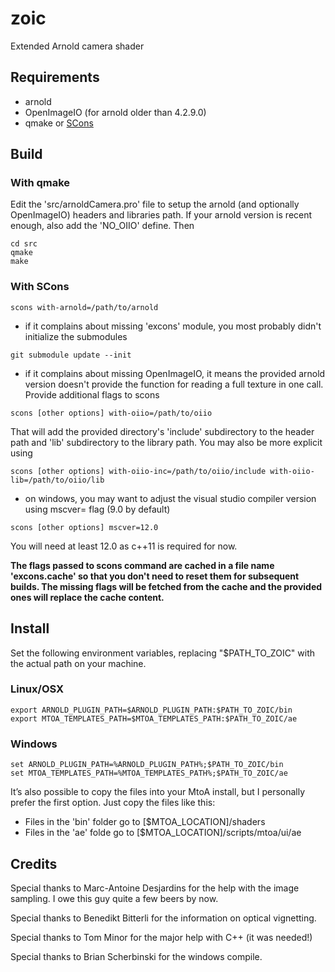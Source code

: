 # zoic
Extended Arnold camera shader

## Requirements

- arnold
- OpenImageIO (for arnold older than 4.2.9.0)
- qmake or [SCons](http://scons.org)


## Build

### With qmake
Edit the 'src/arnoldCamera.pro' file to setup the arnold (and optionally OpenImageIO) headers and libraries path.
If your arnold version is recent enough, also add the 'NO_OIIO' define. Then
```
cd src
qmake
make
```

### With SCons
```
scons with-arnold=/path/to/arnold
```
- if it complains about missing 'excons' module, you most probably didn't initialize the submodules
```
git submodule update --init
```
- if it complains about missing OpenImageIO, it means the provided arnold version doesn't provide the function for reading a full texture in one call. Provide additional flags to scons
```
scons [other options] with-oiio=/path/to/oiio
```
That will add the provided directory's 'include' subdirectory to the header path and 'lib' subdirectory to the library path.
You may also be more explicit using
```
scons [other options] with-oiio-inc=/path/to/oiio/include with-oiio-lib=/path/to/oiio/lib
```
- on windows, you may want to adjust the visual studio compiler version using mscver= flag (9.0 by default)
```
scons [other options] mscver=12.0 
```
You will need at least 12.0 as c++11 is required for now.

**The flags passed to scons command are cached in a file name 'excons.cache' so that you don't need to reset them for subsequent builds. The missing flags will be fetched from the cache and the provided ones will replace the cache content.**

## Install

Set the following environment variables, replacing "$PATH_TO_ZOIC" with the actual path on your machine. 

### Linux/OSX

```
export ARNOLD_PLUGIN_PATH=$ARNOLD_PLUGIN_PATH:$PATH_TO_ZOIC/bin
export MTOA_TEMPLATES_PATH=$MTOA_TEMPLATES_PATH:$PATH_TO_ZOIC/ae
```

### Windows

```
set ARNOLD_PLUGIN_PATH=%ARNOLD_PLUGIN_PATH%;$PATH_TO_ZOIC/bin
set MTOA_TEMPLATES_PATH=%MTOA_TEMPLATES_PATH%;$PATH_TO_ZOIC/ae
```

It’s also possible to copy the files into your MtoA install, but I personally prefer the first option. Just copy the files like this:

- Files in the 'bin' folder go to [$MTOA_LOCATION]/shaders
- Files in the 'ae' folde go to [$MTOA_LOCATION]/scripts/mtoa/ui/ae 

## Credits
Special thanks to Marc-Antoine Desjardins for the help with the image sampling. I owe this guy quite a few beers by now.

Special thanks to Benedikt Bitterli for the information on optical vignetting.

Special thanks to Tom Minor for the major help with C++ (it was needed!)

Special thanks to Brian Scherbinski for the windows compile.

